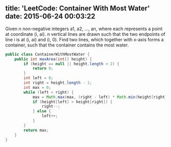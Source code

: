 title: 'LeetCode: Container With Most Water'
date: 2015-06-24 00:03:22
---

Given n non-negative integers a1, a2, ..., an, where each represents a point at coordinate (i, ai). n vertical lines are drawn such that the two endpoints of line i is at (i, ai) and (i, 0). Find two lines, which together with x-axis forms a container, such that the container contains the most water.

```java
public class ContainerWithMostWater {
    public int maxArea(int[] height) {
        if (height == null || height.length < 2) {
            return 0;
        }
        int left = 0;
        int right = height.length - 1;
        int max = 0;
        while (left < right) {
            max = Math.max(max, (right - left) * Math.min(height[right], height[left]));
            if (height[left] > height[right]) {
                right--;
            } else {
                left++;
            }
        }
        return max;
    }
}
```
